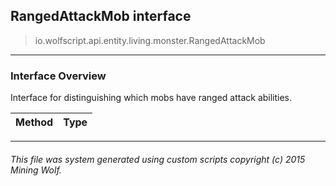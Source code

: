 ## RangedAttackMob __interface__

>io.wolfscript.api.entity.living.monster.RangedAttackMob

---

### Interface Overview

Interface for distinguishing which mobs have ranged attack abilities.

Method | Type   
--- | :--- 



---



###### This file was system generated using custom scripts copyright (c) 2015 Mining Wolf.
	

